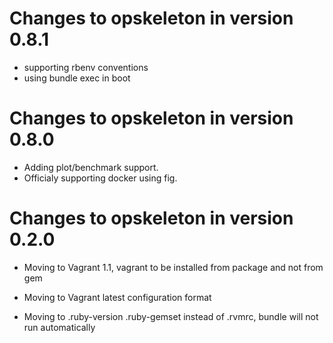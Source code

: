 # Changes to opskeleton in version 0.8.1
 
 * supporting rbenv conventions
 * using bundle exec in boot
 
# Changes to opskeleton in version 0.8.0

* Adding plot/benchmark support.
* Officialy supporting docker using fig.

# Changes to opskeleton in version 0.2.0

* Moving to Vagrant 1.1, vagrant to be installed from package and not from gem

* Moving to Vagrant latest configuration format

* Moving to .ruby-version .ruby-gemset instead of .rvmrc, bundle will not run automatically
